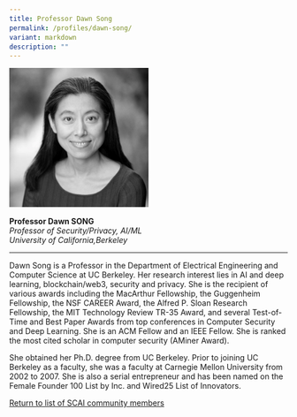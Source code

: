 ```yaml
---
title: Professor Dawn Song
permalink: /profiles/dawn-song/
variant: markdown
description: ""
---
```

<div style="width:50%"><img src="/images/People/dawn_2.jpg" alt="Professor Dawn Song"></div>

**Professor Dawn SONG**<br>*Professor of Security/Privacy, AI/ML*<br>*University of California,Berkeley*<br>

---

Dawn Song is a Professor in the Department of Electrical Engineering and Computer Science at UC Berkeley. Her research interest lies in AI and deep learning, blockchain/web3, security and privacy. She is the recipient of various awards including the MacArthur Fellowship, the Guggenheim Fellowship, the NSF CAREER Award, the Alfred P. Sloan Research Fellowship, the MIT Technology Review TR-35 Award, and several Test-of-Time and Best Paper Awards from top conferences in Computer Security and Deep Learning. She is an ACM Fellow and an IEEE Fellow. She is ranked the most cited scholar in computer security (AMiner Award). 

She obtained her Ph.D. degree from UC Berkeley. Prior to joining UC Berkeley as a faculty, she was a faculty at Carnegie Mellon University from 2002 to 2007. She is also a serial entrepreneur and has been named on the Female Founder 100 List by Inc. and Wired25 List of Innovators.

[Return to list of SCAI community members](/community)